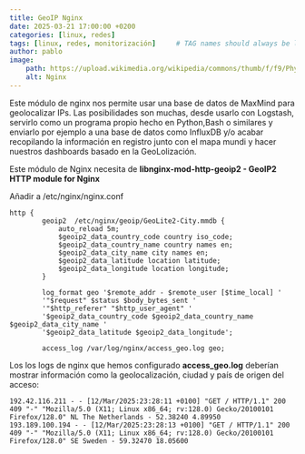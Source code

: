 ```yaml
---
title: GeoIP Nginx
date: 2025-03-21 17:00:00 +0200
categories: [linux, redes] 
tags: [linux, redes, monitorización]     # TAG names should always be lowercase
author: pablo
image:
    path: https://upload.wikimedia.org/wikipedia/commons/thumb/f/f9/Physical_World_Map.svg/1920px-Physical_World_Map.svg.png
    alt: Nginx
---
```

Este módulo de nginx nos permite usar una base de datos de MaxMind para geolocalizar IPs. Las posibilidades son muchas, desde usarlo con Logstash,
servirlo como un programa propio hecho en Python,Bash o similares y enviarlo por ejemplo a una base de datos como InfluxDB y/o acabar recopilando la información
en registro junto con el mapa mundi y hacer nuestros dashboards basado en la GeoLolización. 

Este módulo de Nginx necesita de <b>libnginx-mod-http-geoip2 - GeoIP2 HTTP module for Nginx</b> 

Añadir a /etc/nginx/nginx.conf
```
http {
        geoip2  /etc/nginx/geoip/GeoLite2-City.mmdb {
            auto_reload 5m;
            $geoip2_data_country_code country iso_code;
            $geoip2_data_country_name country names en;
            $geoip2_data_city_name city names en;
            $geoip2_data_latitude location latitude;
            $geoip2_data_longitude location longitude;
        }

        log_format geo '$remote_addr - $remote_user [$time_local] '
        '"$request" $status $body_bytes_sent '
        '"$http_referer" "$http_user_agent" '
        '$geoip2_data_country_code $geoip2_data_country_name $geoip2_data_city_name '
        '$geoip2_data_latitude $geoip2_data_longitude';

        access_log /var/log/nginx/access_geo.log geo;

```


Los los logs de nginx que hemos configurado <b>access_geo.log</b> deberían mostrar información como la geolocalización, ciudad y país de origen del acceso:

```
192.42.116.211 - - [12/Mar/2025:23:28:11 +0100] "GET / HTTP/1.1" 200 409 "-" "Mozilla/5.0 (X11; Linux x86_64; rv:128.0) Gecko/20100101 Firefox/128.0" NL The Netherlands - 52.38240 4.89950
193.189.100.194 - - [12/Mar/2025:23:28:13 +0100] "GET / HTTP/1.1" 200 409 "-" "Mozilla/5.0 (X11; Linux x86_64; rv:128.0) Gecko/20100101 Firefox/128.0" SE Sweden - 59.32470 18.05600
```
